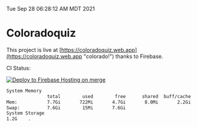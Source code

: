 Tue Sep 28 06:28:12 AM MDT 2021

# Coloradoquiz


This project is live at [https://coloradoquiz.web.app](https://coloradoquiz.web.app "colorado!") thanks to Firebase.

CI Status: 

[![Deploy to Firebase Hosting on merge](https://github.com/teamkushal/coloradoquiz/actions/workflows/firebase-hosting-merge.yml/badge.svg)](https://github.com/teamkushal/coloradoquiz/actions/workflows/firebase-hosting-merge.yml)

```bash
System Memory
               total        used        free      shared  buff/cache   available
Mem:           7.7Gi       722Mi       4.7Gi       8.0Mi       2.2Gi       6.6Gi
Swap:          7.6Gi        15Mi       7.6Gi
System Storage
1.2G	.
```
```bash
